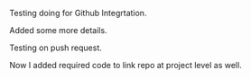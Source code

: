 Testing doing for Github Integrtation.

Added some more details.

Testing on push request.

Now I added required code to link repo at project level as well.
